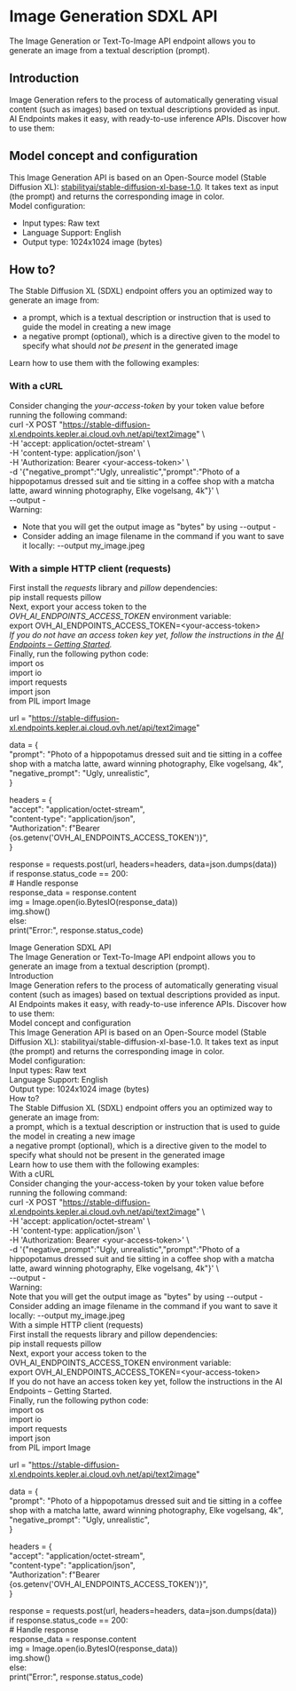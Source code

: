 # **Image Generation SDXL API**

The Image Generation or Text-To-Image API endpoint allows you to generate an image from a textual description (prompt).

## **Introduction**

Image Generation refers to the process of automatically generating visual content (such as images) based on textual descriptions provided as input.  
AI Endpoints makes it easy, with ready-to-use inference APIs. Discover how to use them:

## **Model concept and configuration**

This Image Generation API is based on an Open-Source model (Stable Diffusion XL): [stabilityai/stable-diffusion-xl-base-1.0](https://huggingface.co/stabilityai/stable-diffusion-xl-base-1.0). It takes text as input (the prompt) and returns the corresponding image in color.  
Model configuration:

* Input types: Raw text  
* Language Support: English  
* Output type: 1024x1024 image (bytes)

## **How to?**

The Stable Diffusion XL (SDXL) endpoint offers you an optimized way to generate an image from:

* a prompt, which is a textual description or instruction that is used to guide the model in creating a new image  
* a negative prompt (optional), which is a directive given to the model to specify what should *not be present* in the generated image

Learn how to use them with the following examples:

### With a cURL

Consider changing the *your-access-token* by your token value before running the following command:  
curl \-X POST "https://stable-diffusion-xl.endpoints.kepler.ai.cloud.ovh.net/api/text2image" \\  
    \-H 'accept: application/octet-stream' \\  
    \-H 'content-type: application/json' \\  
    \-H 'Authorization: Bearer \<your-access-token\>' \\  
    \-d '{"negative\_prompt":"Ugly, unrealistic","prompt":"Photo of a hippopotamus dressed suit and tie sitting in a coffee shop with a matcha latte, award winning photography, Elke vogelsang, 4k"}' \\  
    \--output \-  
Warning:

* Note that you will get the output image as "bytes" by using \--output \-  
* Consider adding an image filename in the command if you want to save it locally: \--output my\_image.jpeg

### With a simple HTTP client (requests)

First install the *requests* library and *pillow* dependencies:  
pip install requests pillow  
Next, export your access token to the *OVH\_AI\_ENDPOINTS\_ACCESS\_TOKEN* environment variable:  
export OVH\_AI\_ENDPOINTS\_ACCESS\_TOKEN=\<your-access-token\>  
*If you do not have an access token key yet, follow the instructions in the [AI Endpoints – Getting Started](https://help.ovhcloud.com/csm/en-gb-public-cloud-ai-endpoints-getting-started?id=kb_article_view&sysparm_article=KB0065401).*  
Finally, run the following python code:  
import os  
import io  
import requests  
import json  
from PIL import Image

url \= "https://stable-diffusion-xl.endpoints.kepler.ai.cloud.ovh.net/api/text2image"

data \= {  
    "prompt": "Photo of a hippopotamus dressed suit and tie sitting in a coffee shop with a matcha latte, award winning photography, Elke vogelsang, 4k",  
    "negative\_prompt": "Ugly, unrealistic",  
}

headers \= {  
    "accept": "application/octet-stream",  
    "content-type": "application/json",  
    "Authorization": f"Bearer {os.getenv('OVH\_AI\_ENDPOINTS\_ACCESS\_TOKEN')}",  
}

response \= requests.post(url, headers=headers, data=json.dumps(data))  
if response.status\_code \== 200:  
    \# Handle response  
    response\_data \= response.content  
    img \= Image.open(io.BytesIO(response\_data))  
    img.show()  
else:  
    print("Error:", response.status\_code)

Image Generation SDXL API  
The Image Generation or Text-To-Image API endpoint allows you to generate an image from a textual description (prompt).  
Introduction  
Image Generation refers to the process of automatically generating visual content (such as images) based on textual descriptions provided as input.  
AI Endpoints makes it easy, with ready-to-use inference APIs. Discover how to use them:  
Model concept and configuration  
This Image Generation API is based on an Open-Source model (Stable Diffusion XL): stabilityai/stable-diffusion-xl-base-1.0. It takes text as input (the prompt) and returns the corresponding image in color.  
Model configuration:  
Input types: Raw text  
Language Support: English  
Output type: 1024x1024 image (bytes)  
How to?  
The Stable Diffusion XL (SDXL) endpoint offers you an optimized way to generate an image from:  
a prompt, which is a textual description or instruction that is used to guide the model in creating a new image  
a negative prompt (optional), which is a directive given to the model to specify what should not be present in the generated image  
Learn how to use them with the following examples:  
With a cURL  
Consider changing the your-access-token by your token value before running the following command:  
curl \-X POST "https://stable-diffusion-xl.endpoints.kepler.ai.cloud.ovh.net/api/text2image" \\  
    \-H 'accept: application/octet-stream' \\  
    \-H 'content-type: application/json' \\  
    \-H 'Authorization: Bearer \<your-access-token\>' \\  
    \-d '{"negative\_prompt":"Ugly, unrealistic","prompt":"Photo of a hippopotamus dressed suit and tie sitting in a coffee shop with a matcha latte, award winning photography, Elke vogelsang, 4k"}' \\  
    \--output \-  
Warning:  
Note that you will get the output image as "bytes" by using \--output \-  
Consider adding an image filename in the command if you want to save it locally: \--output my\_image.jpeg  
With a simple HTTP client (requests)  
First install the requests library and pillow dependencies:  
pip install requests pillow  
Next, export your access token to the OVH\_AI\_ENDPOINTS\_ACCESS\_TOKEN environment variable:  
export OVH\_AI\_ENDPOINTS\_ACCESS\_TOKEN=\<your-access-token\>  
If you do not have an access token key yet, follow the instructions in the AI Endpoints – Getting Started.  
Finally, run the following python code:  
import os  
import io  
import requests  
import json  
from PIL import Image

url \= "https://stable-diffusion-xl.endpoints.kepler.ai.cloud.ovh.net/api/text2image"

data \= {  
    "prompt": "Photo of a hippopotamus dressed suit and tie sitting in a coffee shop with a matcha latte, award winning photography, Elke vogelsang, 4k",  
    "negative\_prompt": "Ugly, unrealistic",  
}

headers \= {  
    "accept": "application/octet-stream",  
    "content-type": "application/json",  
    "Authorization": f"Bearer {os.getenv('OVH\_AI\_ENDPOINTS\_ACCESS\_TOKEN')}",  
}

response \= requests.post(url, headers=headers, data=json.dumps(data))  
if response.status\_code \== 200:  
    \# Handle response  
    response\_data \= response.content  
    img \= Image.open(io.BytesIO(response\_data))  
    img.show()  
else:  
    print("Error:", response.status\_code)

